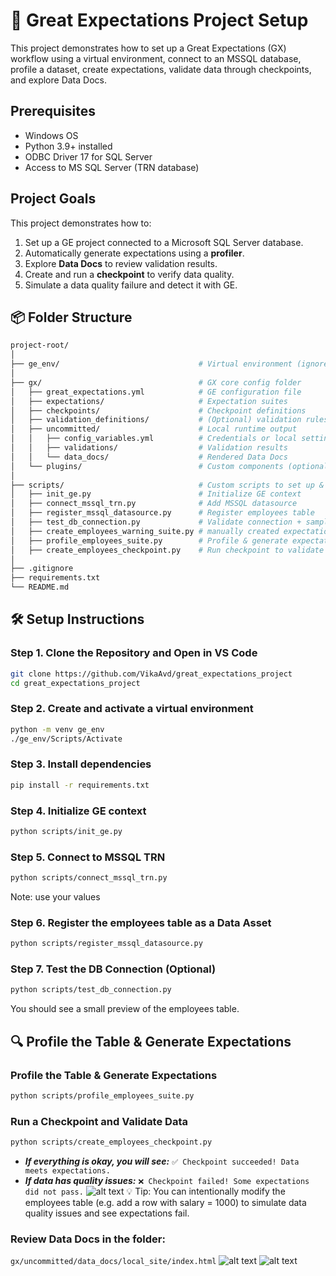 # 🧪 Great Expectations Project Setup

This project demonstrates how to set up a Great Expectations (GX) workflow using a virtual environment, connect to an MSSQL database, profile a dataset, create expectations, validate data through checkpoints, and explore Data Docs.

##  Prerequisites
 - Windows OS
 - Python 3.9+ installed
 - ODBC Driver 17 for SQL Server
 - Access to MS SQL Server (TRN database)

## Project Goals

This project demonstrates how to:
1. Set up a GE project connected to a Microsoft SQL Server database.
2. Automatically generate expectations using a **profiler**.
3. Explore **Data Docs** to review validation results.
4. Create and run a **checkpoint** to verify data quality.
5. Simulate a data quality failure and detect it with GE.

## 📦 Folder Structure

```bash
project-root/
│
├── ge_env/                               # Virtual environment (ignored in Git)
│
├── gx/                                   # GX core config folder
│   ├── great_expectations.yml            # GE configuration file
│   ├── expectations/                     # Expectation suites
│   ├── checkpoints/                      # Checkpoint definitions
│   ├── validation_definitions/           # (Optional) validation rules
│   ├── uncommitted/                      # Local runtime output 
│   │   ├── config_variables.yml          # Credentials or local settings (ignored in Git due to sensitive data)
│   │   ├── validations/                  # Validation results
│   │   └── data_docs/                    # Rendered Data Docs
│   └── plugins/                          # Custom components (optional)
│
├── scripts/                              # Custom scripts to set up & run checks
│   ├── init_ge.py                        # Initialize GE context
│   ├── connect_mssql_trn.py              # Add MSSQL datasource
│   ├── register_mssql_datasource.py      # Register employees table
│   ├── test_db_connection.py             # Validate connection + sample query
│   ├── create_employees_warning_suite.py # manually created expectations for testing purpose
│   ├── profile_employees_suite.py        # Profile & generate expectations
│   ├── create_employees_checkpoint.py    # Run checkpoint to validate data
│
├── .gitignore
├── requirements.txt
└── README.md
```

## 🛠 Setup Instructions
### Step 1. Clone the Repository and Open in VS Code
```bash
git clone https://github.com/VikaAvd/great_expectations_project
cd great_expectations_project
```
### Step 2. Create and activate a virtual environment
```bash
python -m venv ge_env
./ge_env/Scripts/Activate    
```
### Step 3. Install dependencies
```bash
pip install -r requirements.txt
```
### Step 4. Initialize GE context
```bash
python scripts/init_ge.py
```
### Step 5. Connect to MSSQL TRN
```bash
python scripts/connect_mssql_trn.py
```
Note: use your values
### Step 6. Register the employees table as a Data Asset
```bash
python scripts/register_mssql_datasource.py
```
### Step 7. Test the DB Connection (Optional)
```bash
python scripts/test_db_connection.py
```
You should see a small preview of the employees table.


## 🔍 Profile the Table & Generate Expectations
### Profile the Table & Generate Expectations
```bash
python scripts/profile_employees_suite.py
```

### Run a Checkpoint and Validate Data
```bash
python scripts/create_employees_checkpoint.py
```
 - ***If everything is okay, you will see:***
```✅ Checkpoint succeeded! Data meets expectations.```
 - ***If data has quality issues:***
```❌ Checkpoint failed! Some expectations did not pass.```
![alt text](image.png)
💡 Tip: You can intentionally modify the employees table (e.g. add a row with salary = 1000) to simulate data quality issues and see expectations fail.

### Review Data Docs in the folder:
```gx/uncommitted/data_docs/local_site/index.html```
![alt text](image-3.png)
![alt text](image-4.png)







